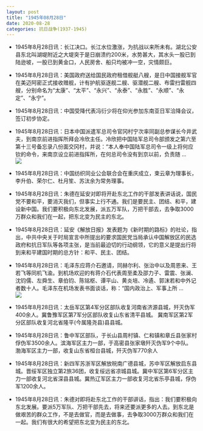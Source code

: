 ```yaml
---
layout: post
title: "1945年08月28日"
date: 2020-08-28
categories: 抗日战争(1937-1945)
---
```


<meta name="referrer" content="no-referrer" />

- 1945年8月28日讯：长江决口。长江水位激涨，为抗战以来所未有。湖北公安县东北叫湖堤附近之大堤突于是日崩溃约200米，水势甚大，其水头一股已到陆逊坡，一股已到黄金口，人民房舍、船只均被冲一空，灾情颇巨。 

- 1945年8月28日讯：美国政府送给国民政府租借舰艇八艘，是日中国接舰军官在美迈阿密正式接收赠舰，计有护航驱逐舰二艘、驱潜舰二艘、布雷扫雷舰四艘，分别命名为“太康”、“太平”、“永兴”、“永泰”、“永胜”、“永顺”、“永定”、“永宁”。 

- 1945年8月28日讯：中国受降代表冯衍少将在仰光参加东南亚日军洽降会议，签订初步协定。 

- 1945年8月28日讯：日本中国派遣军总司令官冈村宁次率同副总参谋长今井武夫，到南京前进指挥所拜会冷欣主任。冷欣把中国陆军总司令部颁发之第六至第十三号备忘录八份面交冈村，并说：“本人奉中国陆军总司令一级上将何应钦的命令，来南京设立前进指挥所，在何总司令没有到京以前，负责随 ... <br/><img src="https://wx4.sinaimg.cn/large/aca367d8ly1gi6l1znpgnj20c809z74c.jpg" />

- 1945年8月28日讯：中国纺织同业公会联合会在重庆成立，束云章为理事长，李升伯、荣尔仁、杜月笙、苏汰余为常务理事。 

- 1945年8月28日讯：朱德在延安对即将开赴东北工作的干部发表讲话说，国民党不要和平，要消灭我们，但事实上行不通。我们是要民主、团结、和平，建设新中国。我们要积极向东北发展，派五万军队，万把干部去，去争取3000万群众和我们在一起，把东北变为民主的东北。 

- 1945年8月28日讯：延安《解放日报》发表题为《新时期的路标》的社论，指出，中共中央关于时局宣言中所提出的要求国民党当局承认中国解放区的民选政府和抗日军队等各项主张，是当前最迫切的行动纲领，它的意义是提出行将到来和平建国时期的总方针：和平、民主、团结。 

- 1945年8月28日讯：毛泽东应蒋介石邀请，同赫尔利、张治中以及周恩来、王若飞等同机飞渝。到机场欢迎的有蒋介石代表周至柔及邵力子、雷震、张澜、沈钧儒、左舜生、章伯钧、陈铭枢、谭平山、黄炎培、冷遹、郭沫若和中外记者数十人。毛泽东在机场发表书面谈话，称：“国内政治上、军事上所 ... <br/><img src="https://wx3.sinaimg.cn/large/aca367d8ly1gi6e4uli7fj20c80dvdg1.jpg" />

- 1945年8月28日讯：太岳军区第4军分区部队收复河南省济源县城，歼灭伪军400余人。冀鲁豫军区第7军分区部队收复山东省清平县城。 冀南军区第2军分区部队收复河北省隆平(今属隆尧县)县县城。 

- 1945年8月28日讯：鲁中军区部队，于长山县周村镇、仁和镇和章丘县张家村俘伪军3500余人。滨海军区主力一部，于高密县张家墩歼灭伪军9个中队。 渤海军区主力一部，收复山东省桓台县城，歼灭伪军770余人 

- 1945年8月28日讯：新四军苏浙军区解放皖南广德县城，苏中军区解放启东县城。晋绥军区独立第2旅36团，收复绥远省凉城县城。冀中军区第6军分区主力一部收复河北省深县县城。冀热辽军区主力一部收复河北省乐亭县城，俘伪军1200余人。 

- 1945年8月28日讯：朱德对即将赴东北工作的干部讲话，指出：我们要积极向东北发展。要派5万军队、万把干部先去，将来还要派更多的人去。到东北是做艰苦的群众工作，不是去做官，而是去做事，去争取3000万群众和我们在一起。我们有很大的希望把东北变为民主的东北。 

